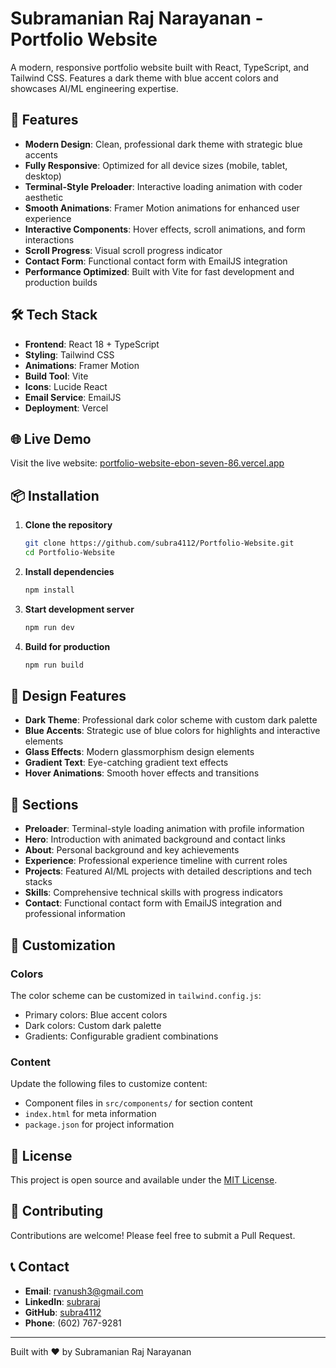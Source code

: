# Subramanian Raj Narayanan - Portfolio Website

A modern, responsive portfolio website built with React, TypeScript, and Tailwind CSS. Features a dark theme with blue accent colors and showcases AI/ML engineering expertise.

## 🚀 Features

- **Modern Design**: Clean, professional dark theme with strategic blue accents
- **Fully Responsive**: Optimized for all device sizes (mobile, tablet, desktop)
- **Terminal-Style Preloader**: Interactive loading animation with coder aesthetic
- **Smooth Animations**: Framer Motion animations for enhanced user experience
- **Interactive Components**: Hover effects, scroll animations, and form interactions
- **Scroll Progress**: Visual scroll progress indicator
- **Contact Form**: Functional contact form with EmailJS integration
- **Performance Optimized**: Built with Vite for fast development and production builds

## 🛠️ Tech Stack

- **Frontend**: React 18 + TypeScript
- **Styling**: Tailwind CSS
- **Animations**: Framer Motion
- **Build Tool**: Vite
- **Icons**: Lucide React
- **Email Service**: EmailJS
- **Deployment**: Vercel

## 🌐 Live Demo

Visit the live website: [portfolio-website-ebon-seven-86.vercel.app](https://portfolio-website-ebon-seven-86.vercel.app)

## 📦 Installation

1. **Clone the repository**
   ```bash
   git clone https://github.com/subra4112/Portfolio-Website.git
   cd Portfolio-Website
   ```

2. **Install dependencies**
   ```bash
   npm install
   ```

3. **Start development server**
   ```bash
   npm run dev
   ```

4. **Build for production**
   ```bash
   npm run build
   ```

## 🎨 Design Features

- **Dark Theme**: Professional dark color scheme with custom dark palette
- **Blue Accents**: Strategic use of blue colors for highlights and interactive elements
- **Glass Effects**: Modern glassmorphism design elements
- **Gradient Text**: Eye-catching gradient text effects
- **Hover Animations**: Smooth hover effects and transitions

## 📱 Sections

- **Preloader**: Terminal-style loading animation with profile information
- **Hero**: Introduction with animated background and contact links
- **About**: Personal background and key achievements
- **Experience**: Professional experience timeline with current roles
- **Projects**: Featured AI/ML projects with detailed descriptions and tech stacks
- **Skills**: Comprehensive technical skills with progress indicators
- **Contact**: Functional contact form with EmailJS integration and professional information

## 🔧 Customization

### Colors
The color scheme can be customized in `tailwind.config.js`:
- Primary colors: Blue accent colors
- Dark colors: Custom dark palette
- Gradients: Configurable gradient combinations

### Content
Update the following files to customize content:
- Component files in `src/components/` for section content
- `index.html` for meta information
- `package.json` for project information

## 📄 License

This project is open source and available under the [MIT License](LICENSE).

## 🤝 Contributing

Contributions are welcome! Please feel free to submit a Pull Request.

## 📞 Contact

- **Email**: rvanush3@gmail.com
- **LinkedIn**: [subraraj](https://www.linkedin.com/in/subraraj)
- **GitHub**: [subra4112](https://github.com/subra4112)
- **Phone**: (602) 767-9281

---

Built with ❤️ by Subramanian Raj Narayanan
